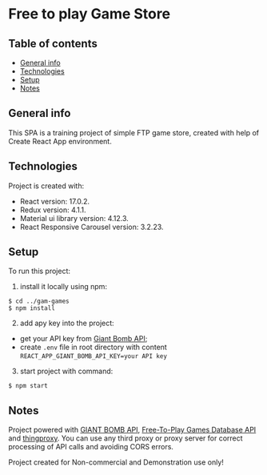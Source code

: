 # Free to play Game Store

## Table of contents

* [General info](#general-info)
* [Technologies](#technologies)
* [Setup](#setup)
* [Notes](#notes)

## General info

This SPA is a training project of simple FTP game store, created with help of Create React App environment. 

## Technologies

Project is created with:
* React version: 17.0.2.
* Redux version: 4.1.1.
* Material ui library version: 4.12.3.
* React Responsive Carousel version: 3.2.23.

## Setup

To run this project:

1. install it locally using npm:

```
$ cd ../gam-games
$ npm install

```
2. add apy key into the project:

- get your API key from [Giant Bomb API](https://www.giantbomb.com/api/);
- create `.env` file in root directory with content `REACT_APP_GIANT_BOMB_API_KEY=your API key`

3. start project with command:

```
$ npm start

```

## Notes

Project powered with [GIANT BOMB API](https://www.giantbomb.com/api/), [Free-To-Play Games Database API](https://www.freetogame.com/api-doc) and [thingproxy](https://github.com/Freeboard/thingproxy). You can use any third proxy or proxy server for correct processing of API calls and avoiding CORS errors.

Project created for Non-commercial and Demonstration use only!
